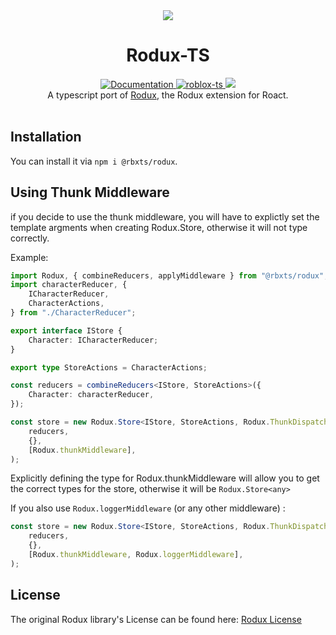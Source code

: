 <div align="center"><img src="https://assets.vorlias.com/i1/rodux-ts.png?v=3"/></div>
<h1 align="center">Rodux-TS</h1>
<div align="center">
	<a href="https://roblox.github.io/roact-rodux">
		<img src="https://img.shields.io/badge/docs-lua-purple.svg" alt="Documentation"></img>
	</a>
	<a href="https://github.com/roblox-ts/roblox-ts">
		<img src="https://img.shields.io/badge/github-roblox_typescript-red.svg" alt="roblox-ts"></img>
	</a>
	<a href="https://www.npmjs.com/package/@rbxts/roact-rodux">
		<img src="https://badge.fury.io/js/%40rbxts%2Frodux.svg"></img>
	</a>
</div>

<div align="center">
	A typescript port of <a href='https://github.com/Roblox/rodux'>Rodux</a>, the Rodux extension for Roact.
</div>

<div>&nbsp;</div>

## Installation
You can install it via `npm i @rbxts/rodux`.


## Using Thunk Middleware
if you decide to use the thunk middleware, you will have to explictly set the template argments when creating Rodux.Store, otherwise it will not type correctly.

Example:
```ts
import Rodux, { combineReducers, applyMiddleware } from "@rbxts/rodux";
import characterReducer, {
	ICharacterReducer,
	CharacterActions,
} from "./CharacterReducer";

export interface IStore {
	Character: ICharacterReducer;
}

export type StoreActions = CharacterActions;

const reducers = combineReducers<IStore, StoreActions>({
	Character: characterReducer,
});

const store = new Rodux.Store<IStore, StoreActions, Rodux.ThunkDispatch<IStore, {}, StoreActions>>(
	reducers,
	{},
	[Rodux.thunkMiddleware],
);
```

Explicitly defining the type for Rodux.thunkMiddleware will allow you to get the correct types for the store, otherwise it will be `Rodux.Store<any>`

If you also use `Rodux.loggerMiddleware` (or any other middleware) :

```ts
const store = new Rodux.Store<IStore, StoreActions, Rodux.ThunkDispatch<IStore, {}, StoreActions>, {}>(
	reducers,
	{},
	[Rodux.thunkMiddleware, Rodux.loggerMiddleware],
);
```

## License
The original Rodux library's License can be found here: [Rodux License](https://github.com/Roblox/rodux/blob/master/LICENSE)
